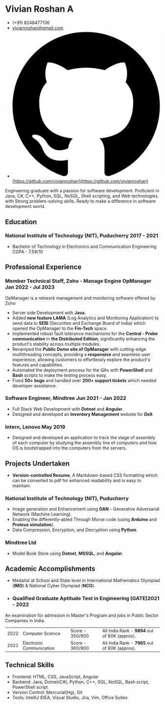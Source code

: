 # Vivian Roshan A
- (+91) 8248477136
- <a href="mailto:vivianroshan@gmail.com">vivianroshan@gmail.com</a>
- ![githubLogo](github.png) [https://github.com/vivianroshan](https://github.com/vivianroshan)

Engineering graduate with a passion for software development. Proficient in Java, C#, C++, Python, SQL, NoSQL, Shell scripting, and Web technologies. with Strong problem-solving skills. Ready to make a difference in software development world.

## Education
### <span>National Institute of Technology (NIT), Puducherry</span> <span>2017 - 2021</span>
- <div><span>Bachelor of Technology in Electronics and Communication Engineering</span> <span>CGPA - 7.59/10</span></div> 

## Professional Experience
### <span>Member Technical Staff, Zoho - Manage Engine OpManager</span> <span>Jan 2022 - Jul 2023</span>
OpManager is a network management and monitoring software offered by Zoho

- Server side Development with **Java**.
- Added **new feature LAMA** (Log Analytics and Monitoring Application) to send data to **SEBI** (Securities and Exchange Board of India) which opened the OpManager to the **Fin-Tech** space.
- Implemented robust fault tolerance mechanisms for the **Central - Probe communication** in **the Distributed Edition**, significantly enhancing the product's stability across multiple modules.
- Revamped the **Public Demo site of OpManager** with cutting-edge multithreading concepts, providing a **responsive** and seamless user experience, allowing customers to effortlessly explore the product's features and capabilities.
- Automated the deployment process for the QAs with **PowerShell** and **Bash** scripts to make the testing process easy.
- Fixed **50+ bugs** and handled over **200+ support tickets** which needed developer assistance.

### <span>Software Engineer, Mindtree</span> <span>Jun 2021 - Jan 2022</span>
- Full Stack Web Development with **Dotnet** and **Angular**.
- Designed and developed an **Inventory Management** website for **Dell**.

### <span>Intern, Lenovo</span> <span>May 2019</span>
- Designed and developed an application to track the stage of assembly of each computer by studying the assembly line of computers and how OS is bootstrapped into the computers from the servers.

## Projects Undertaken
- **Version-controlled Resume**, A Markdown-based CSS formatting which can be converted to pdf for enhanced readability and is easy to maintain.

### National Institute of Technology (NIT), Puducherry
- Image generation and Enhancement using **GAN** - Generative Adversarial Network (Machine Learning).
- Enabling the differently-abled Through Morse code (using **Arduino** and **Proteus simulation**).
- Data Compression, Encryption, and Decryption using **Python**.

### Mindtree Ltd
- Model Book Store using **Dotnet**, **MSSQL**, and **Angular**.

## Academic Accomplishments
- Medalist at School and State level in International Mathematics Olympiad (**IMO**) & National Cyber Olympiad (**NCO**).
- ### <span><strong>Qualified Graduate Aptitude Test in Engineering (GATE)</strong></span><span><strong>2021 - 2022</strong></span>
<p>An examination for admission in Master&apos;s Program and jobs in Public Sector Companies in India.</p>
<table>
<tr> <td>2022</td> <td>Computer Science</td> <td>Score - 350/900</td> <td>All India Rank - <strong>9894</strong> out of 80K (approx).</td> </tr>
<tr> <td>2021</td> <td>Electronic Communication</td> <td>Score - 360/900</td> <td>All India Rank - <strong>7965</strong> out of 80K (approx).</td> </tr>
</table>

## Technical Skills
- Frontend: HTML, CSS, JavaScript, Angular
- Backend: Java, Dotnet(C#), Python, C++, SQL, NoSQL, Bash script, PowerShell script
- Version Control: Mercurial(Hg), Git
- Tools:  IntelliJ IDEA, Visual Studio, Jira, Vim, Office Suites

